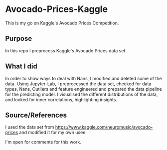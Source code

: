 # Avocado-Prices-Kaggle
This is my go on Kaggle's Avocado Prices Competition.

## Purpose
In this repo I preprocess Kaggle's Avocado Prices data set.

## What I did
In order to show ways to deal with Nans, I modified and deleted some of the data.
Using Jupyter-Lab, I preprocessed the data set, checked for data types, Nans, Outliers and feature engineered and prepared the data pipeline for the predicting model.
I visualised the different distributions of the data, and looked for inner correlations, highlighting insights.

## Source/References
I used the data set from https://www.kaggle.com/neuromusic/avocado-prices and modified it for my own usee.

I'm open for comments for this work.
